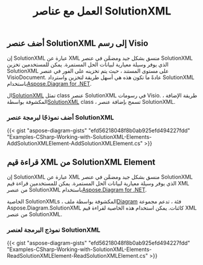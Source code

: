 ﻿---
title: العمل مع عناصر SolutionXML
type: docs
weight: 110
url: /ar/net/working-with-solutionxml-elements/
description: يشرح هذا القسم كيفية إضافة solutionXml أو الحصول على قيم xml من عنصر solutionXml مع Aspose.Diagram.
---
## **أضف عنصر SolutionXML إلى رسم Visio**
 إن SolutionXML عبارة عن XML منسق بشكل جيد ومضمَّن في عنصر SolutionXML الذي يوفر وسيلة معيارية لبيانات الحل المستمرة. يمكن للمستخدمين تخزين SolutionXML على مستوى المستند ، حيث يتم تخزينه على الفور في عنصر VisioDocument. عادةً ما تكون هذه هي أسهل طريقة لتخزين واسترداد SolutionXML باستخدام[Aspose.Diagram for .NET](https://products.aspose.com/diagram/net/).

 ال[SolutionXML](http://www.aspose.com/api/net/diagram/aspose.diagram/solutionXML) تمثل class عنصر SolutionXML في رسومات Visio. طريقة الإضافة ، المكشوفة بواسطة[SolutionXML](http://www.aspose.com/api/net/diagram/aspose.diagram/solutionXML) class ، تسمح بإضافة عنصر SolutionXML.
### **أضف نموذجًا لبرمجة عنصر SolutionXML**
{{< gist "aspose-diagram-gists" "efd56218048f8b0ab925efd494227fdd" "Examples-CSharp-Working-with-SolutionXML-Elements-AddSolutionXMLElement-AddSolutionXMLElement.cs" >}}
## **قراءة قيم XML من SolutionXML Element**
إن SolutionXML عبارة عن XML منسق بشكل جيد ومضمَّن في عنصر SolutionXML الذي يوفر وسيلة معيارية لبيانات الحل المستمرة. يمكن للمستخدمين قراءة قيم XML من عنصر SolutionXML باستخدام[Aspose.Diagram for .NET](https://products.aspose.com/diagram/net/).

 الخاصية SolutionXMLs ، المكشوفة بواسطة ملف[Diagram](http://www.aspose.com/api/net/diagram/aspose.diagram/diagram) فئة ، تدعم مجموعة Aspose.Diagram.SolutionXML كائنات. يمكن استخدام هذه الخاصية لقراءة قيم XML من عنصر SolutionXML.
### **نموذج البرمجة لعنصر SolutionXML**
{{< gist "aspose-diagram-gists" "efd56218048f8b0ab925efd494227fdd" "Examples-CSharp-Working-with-SolutionXML-Elements-ReadSolutionXMLElement-ReadSolutionXMLElement.cs" >}}
